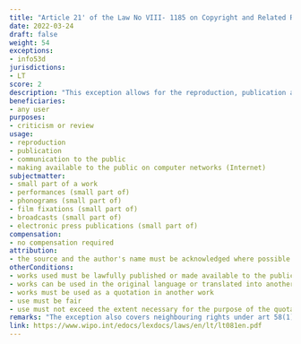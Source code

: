 ```yaml
---
title: "Article 21' of the Law No VIII- 1185 on Copyright and Related Rights"
date: 2022-03-24
draft: false
weight: 54
exceptions:
- info53d
jurisdictions:
- LT
score: 2
description: "This exception allows for the reproduction, publication and communication to the public, including, making available to the public on computer networks (Internet), of a a small part of a work, lawfully published or made available to the public, whether in the original language or translated into another language, as a quotation (for purposes of criticism or review) in another work, provided that such use is fair and does not exceed the extent necessary for the purpose of the quotation." 
beneficiaries:
- any user
purposes: 
- criticism or review
usage:
- reproduction
- publication 
- communication to the public
- making available to the public on computer networks (Internet)
subjectmatter:
- small part of a work
- performances (small part of)
- phonograms (small part of)
- film fixations (small part of)
- broadcasts (small part of)
- electronic press publications (small part of)
compensation:
- no compensation required
attribution: 
- the source and the author's name must be acknowledged where possible
otherConditions: 
- works used must be lawfully published or made available to the public
- works can be used in the original language or translated into another language
- works must be used as a quotation in another work
- use must be fair 
- use must not exceed the extent necessary for the purpose of the quotation
remarks: "The exception also covers neighbouring rights under art 58(1), p.14, which allows 'to reproduce and make available to the public (including, but not limited to, by making available to the public on computer networks (the Internet)), for the purpose of quotation (criticism or review), a small part of the subject-matter of the copyright or related rights which has been lawfully published or made available to the public, in another subject-matter, provided that the use is fair use and does not exceed the extent necessary for the purpose of the citation.'<br /><br />According to the legal definition in art 2(6) of the law, 'A quotation is a short passage from another work or subject-matter of neighbouring rights intended to prove or make intelligible the author's or rightholder's own statements or to refer to the views or ideas of the other author or rightholder as expressed in the original."
link: https://www.wipo.int/edocs/lexdocs/laws/en/lt/lt081en.pdf
---
```

